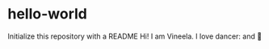 # hello-world
Initialize this repository with a README
Hi!
I am Vineela.
I love dancer: and :pizza:
